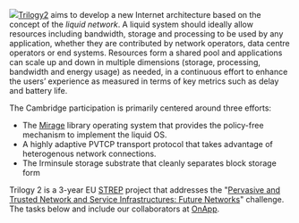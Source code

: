 <a href="http://trilogy2.org"><img class="left" src="../images/t2.png" /></a>[Trilogy2](http://trilogy2.eu) aims to develop a new Internet architecture based on the concept of
the _liquid network_. A liquid system should ideally allow resources including
bandwidth, storage and processing to be used by any application, whether they
are contributed by network operators, data centre operators or end systems.
Resources form a shared pool and applications can scale up and down in multiple
dimensions (storage, processing, bandwidth and energy usage) as needed, in a
continuous effort to enhance the users’ experience as measured in terms of key
metrics such as delay and battery life.

The Cambridge participation is primarily centered around three efforts:

* The [Mirage](http://openmirage.org) library operating system that provides the policy-free mechanism to implement the liquid OS.
* A highly adaptive PVTCP transport protocol that takes advantage of heterogenous network connections.
* The Irminsule storage substrate that cleanly separates block storage form 

Trilogy 2 is a 3-year EU [STREP](http://en.wikipedia.org/wiki/Framework_Programmes_for_Research_and_Technological_Development) project that 
addresses the "[Pervasive and Trusted Network and Service Infrastructures: Future Networks](http://cordis.europa.eu/fp7/ict/programme/challenge1_en.html)" challenge. 
The tasks below and include our collaborators at [OnApp](http://onapp.com).
